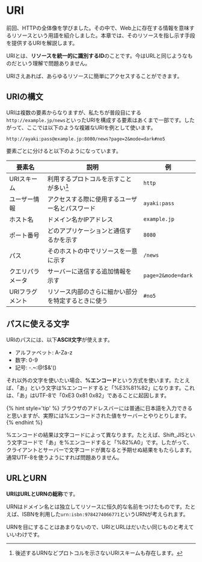 # URI

前回、HTTPの全体像を学びました。その中で、Web上に存在する情報を意味するリソースという用語を紹介しました。本章では、そのリソースを指し示す手段を提供するURIを解説します。

URIとは、**リソースを統一的に識別するID**のことです。今はURLと同じようなものだという理解で問題ありません。

URIさえあれば、あらゆるリソースに簡単にアクセスすることができます。

## URIの構文

URIは複数の要素からなりますが、私たちが普段目にする`http://example.jp/news`といったURIを構成する要素はあくまで一部です。したがって、ここでは以下のような複雑なURIを例として使います。

```
http://ayaki:pass@example.jp:8080/news?page=2&mode=dark#no5
```

要素ごとに分けると以下のようになっています。

| 要素名 | 説明 | 例 |
| ------ | ---- | -- |
| URIスキーム | 利用するプロトコルを示すことが多い[^1] | `http` |
| ユーザー情報 | アクセスする際に使用するユーザー名とパスワード | `ayaki:pass` |
| ホスト名 | ドメイン名かIPアドレス | `example.jp` |
| ポート番号 | どのアプリケーションと通信するかを示す | `8080` |
| パス | そのホストの中でリソースを一意に示す | `/news` |
| クエリパラメータ | サーバーに送信する追加情報を示す | `page=2&mode=dark` |
| URIフラグメント | リソース内部のさらに細かい部分を特定するときに使う | `#no5` |

## パスに使える文字

URIのパスには、以下**ASCII文字**が使えます。

- アルファベット: A-Za-z
- 数字: 0-9
- 記号: -.~:@!$&'()

それ以外の文字を使いたい場合、**%エンコード**という方式を使います。たとえば、「あ」という文字は%エンコードすると「%E3%81%82」になります。これは、「あ」はUTF-8で「0xE3 0x81 0x82」であることに起因します。

{% hint style='tip' %}
ブラウザのアドレスバーには普通に日本語を入力できると思いますが、実際には%エンコードされた値をサーバーとやりとりします。
{% endhint %}

%エンコードの結果は文字コードによって異なります。たとえば、Shift_JISという文字コードで「あ」を%エンコードすると「%82%A0」です。したがって、クライアントとサーバーで文字コードが異なると予期せぬ結果をもたらします。通常UTF-8を使うようにすれば問題ありません。

## URLとURN

**URIはURLとURNの総称**です。

URNはドメイン名とは独立してリソースに恒久的な名前をつけたものです。たとえば、ISBNを利用した`urn:isbn:9784274066771`というURNが考えられます。

URNを目にすることはあまりないので、URIとURLはだいたい同じものと考えていいわけです。

[^1]: 後述するURNなどプロトコルを示さないURIスキームも存在します。
